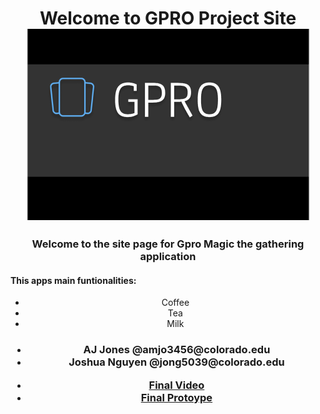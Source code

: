 <p align = "center">
<h1 align ="center">Welcome to GPRO Project Site</>
<img align="center" src="https://raw.githubusercontent.com/aaayejaaaye/GPRO/master/gpro.PNG">
</p>
<p align ="center">
<h3 align ="center">Welcome to the site page for Gpro Magic the gathering application </h3>
<h4 >This apps main funtionalities:</h4>
<ul align ="center">
  <li text-align ="center">Coffee</li>
  <li text-align ="center">Tea</li>
  <li text-align ="center">Milk</li>
</ul>  

</p>
<p align ="center">
<h3 Project Members:</h3>
<ul align ="center">
  <li align ="center">AJ Jones @amjo3456@colorado.edu</li>
  <li align ="center">Joshua Nguyen @jong5039@colorado.edu</li>
  
</ul> 


</p>
<p align ="center">
  <ul align ="center">
  <li><a align ="center" href ="https://drive.google.com/file/d/1GojM150Z2TT8swMOaa18TNI3M_jlgl2J/view?usp=sharing" title="Final Video">Final Video</a></li>
  <li><a align ="center" href="https://www.figma.com/proto/CoKRfb5dzIvFDtDXSi81HT5d/App?node-id=0%3A1&scaling=scale-down">Final Protoype</a></li>  
</ul> 

</p>







